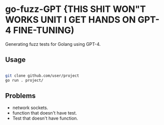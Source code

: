 # go-fuzz-GPT {THIS SHIT WON"T WORKS UNIT I GET HANDS ON GPT-4 FINE-TUNING) 

Generating fuzz tests for Golang using GPT-4.

## Usage

```bash

git clone github.com/user/project
go run . project/
```

## Problems

- network sockets.
- function that doesn't have test.
- Test that doesn't have function.
